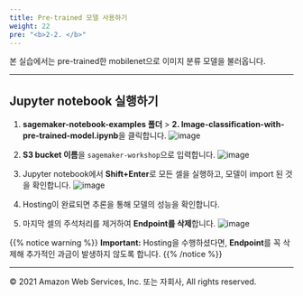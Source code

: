 ```yaml
---
title: Pre-trained 모델 사용하기
weight: 22
pre: "<b>2-2. </b>"
---
```


본 실습에서는 pre-trained한 mobilenet으로 이미지 분류 모델을 불러옵니다.

---

## Jupyter notebook 실행하기

1. **sagemaker-notebook-examples 폴더** > **2. Image-classification-with-pre-trained-model.ipynb**을 클릭합니다.
![image](/images/20_notebook/20_pre-trained/pt-notebook.png)

2. **S3 bucket 이름**을 `sagemaker-workshop`으로 입력합니다.
![image](/images/20_notebook/20_pre-trained/replace.png)

3. Jupyter notebook에서 **Shift+Enter**로 모든 셀을 실행하고, 모델이 import 된 것을 확인합니다.
![image](/images/20_notebook/20_pre-trained/result.png)

4. Hosting이 완료되면 추론을 통해 모델의 성능을 확인합니다.

5. 마지막 셀의 주석처리를 제거하여 **Endpoint를 삭제**합니다.
![image](/images/20_notebook/20_pre-trained/delete-endpoint.png)

{{% notice warning %}}
**Important:** Hosting을 수행하셨다면, **Endpoint**를 꼭 삭제해 추가적인 과금이 발생하지 않도록 합니다.
{{% /notice %}}

---

© 2021 Amazon Web Services, Inc. 또는 자회사, All rights reserved.
